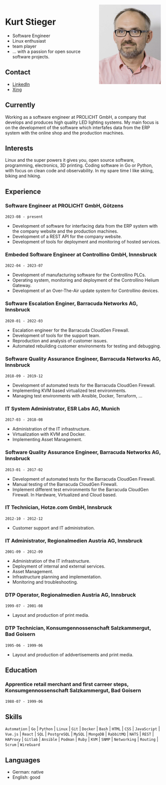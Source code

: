 <img src="me.png" align="right" width="200">


# Kurt Stieger
- Software Engineer
- Linux enthusiast
- team player
- ... with a passion for open source software projects.

## Contact
- [LinkedIn](https://at.linkedin.com/in/kurt-stieger-3884b4a9)
- [Xing](https://www.xing.com/profile/Kurt_Stieger)


## Currently

Working as a software engineer at PROLICHT GmbH, a company that develops and produces high quality LED lighting systems.
My main focus is on the development of the software which interfafes data from the ERP system with the online shop and the production machines.

## Interests

Linux and the super powers it gives you, open source software, programming, electronics, 3D printing.
Coding software in Go or Python, with focus on clean code and observability.
In my spare time I like skiing, biking and hiking.

## Experience

### Software Engineer at PROLICHT GmbH, Götzens
`2023-08 - present`
- Development of software for interfacing data from the ERP system with the company website and the production machines.
- Development of a REST API for the company website.
- Development of tools for deployment and monitoring of hosted services.

### Embeded Software Engineer at Controllino GmbH, Innnsbruck
`2022-04 - 2023-07`
- Development of manufacturing software for the Controllino PLCs.
- Operating system, monitoring and deployment of the Controllino Helium Gateway.
- Development of an Over-The-Air update system for Controllino devices.

### Software Escalation Enginer, Barracuda Networks AG, Innsbruck
`2020-01 - 2022-03`
- Escalation engineer for the Barracuda CloudGen Firewall.
- Development of tools for the support team.
- Reproduction and analysis of customer issues.
- Automated rebuilding customer environments for testing and debugging.

### Software Quality Assurance Engineer, Barracuda Networks AG, Innsbruck
`2018-09 - 2019-12`
- Development of automated tests for the Barracuda CloudGen Firewall.
- Implementing KVM based virtualized test environments.
- Managing test environments with Ansible, Docker, Terraform, ...

### IT System Administrator, ESR Labs AG, Munich
`2017-03 - 2018-08`
- Administration of the IT infrastructure.
- Virtualization with KVM and Docker.
- Implementing Asset Management.

### Software Quality Assurance Engineer, Barracuda Networks AG, Innsbruck
`2013-01 - 2017-02`
- Development of automated tests for the Barracuda CloudGen Firewall.
- Manual testing of the Barracuda CloudGen Firewall.
- Implement different test environments for the Barracuda CloudGen Firewall. In Hardware, Virtualized and Cloud based.

### IT Technician, Hotze.com GmbH, Innsbruck
`2012-10 - 2012-12`
- Customer support and IT administration.

### IT Administrator, Regionalmedien Austria AG, Innsbruck
`2001-09 - 2012-09`
- Administration of the IT infrastructure.
- Deployment of internal and external services.
- Asset Management.
- Infrastructure planning and implementation.
- Monitoring and troubleshooting.

### DTP Operator, Regionalmedien Austria AG, Innsbruck
`1999-07 - 2001-08`
- Layout and production of print media.

### DTP Technician, Konsumgennossenschaft Salzkammergut, Bad Goisern
`1995-06 - 1999-06`
- Layout and production of addvertisements and print media.

## Education

### Apprentice retail merchant and first carreer steps, Konsumgennossenschaft Salzkammergut, Bad Goisern
`1988-07 - 1999-06`

## Skills
`Automation` | `Go` | `Python` | `Linux` | `Git` | `Docker` | `Bash` | `HTML` | `CSS` | `JavaScript` | `Vue.js` | `React` | `SQL` | `PostgreSQL` | `MySQL` | `MongoDB` | `RabbitMQ` | `NATS` | `REST` | `HAProxy` | `Gitlab` | `Ansible` | `Podman` | `Ruby` | `KVM` | `SNMP` | `Networking` | `Routing` | `Scrum` | `WireGuard`

## Languages
- German: native
- English: good
